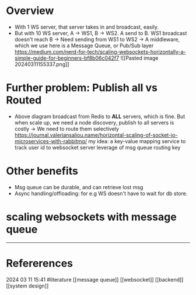 # Overview
- With 1 WS server, that server takes in and broadcast, easily. 
- But with 10 WS server, A -> WS1, B -> WS2. A send to B. WS1 broadcast doesn't reach B -> Need sending from WS1 to WS2 
-> A middleware, which we use here is a Message Queue, or Pub/Sub layer 
https://medium.com/nerd-for-tech/scaling-websockets-horizontally-a-simple-guide-for-beginners-bf8b06c042f7
![[Pasted image 20240311155337.png]]
# Further problem: Publish all vs Routed
- Above diagram broadcast from Redis to **ALL** servers, which is fine. 
But when scale up, we need a node discovery, publish to all servers is costly
-> We need to route them selectively
https://journal.valeriansaliou.name/horizontal-scaling-of-socket-io-microservices-with-rabbitmq/
my idea: a key-value mapping service to track user id to websocket server
leverage of msg queue routing key

# Other benefits 
- Msg queue can be durable, and can retrieve lost msg  
- Async handling/offloading: for e.g WS doesn't have to wait for db store.  







# scaling websockets with message queue
--- 
# Refererences 




2024 03 11 15:41
#literature  [[message queue]] [[websocket]] [[backend]] [[system design]] 